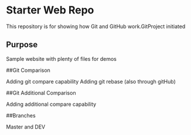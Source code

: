 # Starter Web Repo

This repository is for showing how Git and GitHub work.GitProject initiated

## Purpose

Sample website with plenty of files for demos

##Git Comparison

Adding git compare capability
Adding git rebase (also through gitHub)

##Git Additional Comparison

Adding additional compare capability

##Branches

Master and DEV
